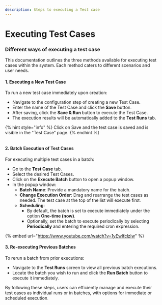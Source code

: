 ```yaml
---
description: Steps to executing a Test case
---
```


# Executing Test Cases

### Different ways of executing a test case

This documentation outlines the three methods available for executing test cases within the system. Each method caters to different scenarios and user needs.

#### 1. Executing a New Test Case

To run a new test case immediately upon creation:

* Navigate to the configuration step of creating a new Test Case.
* Enter the name of the Test Case and click the **Save** button.
* After saving, click the **Save & Run** button to execute the Test Case.
* The execution results will be automatically added to the **Test Runs** tab.

{% hint style="info" %}
Click on Save and the test case is saved and is visible in the "Test Case" page.
{% endhint %}

<figure><img src="../../.gitbook/assets/Screenshot 2024-05-10 at 9.29.23 AM.png" alt=""><figcaption></figcaption></figure>

#### 2. Batch Execution of Test Cases

For executing multiple test cases in a batch:

* Go to the **Test Case** tab.
* Select the desired Test Cases.
* Click on the **Execute Batch** button to open a popup window.
* In the popup window:
  * **Batch Name**: Provide a mandatory name for the batch.
  * **Change Execution Order**: Drag and rearrange the test cases as needed. The test case at the top of the list will execute first.
  * **Scheduling**:
    * By default, the batch is set to execute immediately under the option **One-time (now)**.
    * Optionally, set the batch to execute periodically by selecting **Periodically** and entering the required cron expression.



{% embed url="https://www.youtube.com/watch?v=1yEwIfclzIw" %}

#### 3. Re-executing Previous Batches

To rerun a batch from prior executions:

* Navigate to the **Test Runs** screen to view all previous batch executions.
* Locate the batch you wish to run and click the **Run Batch** button to execute it immediately.

By following these steps, users can efficiently manage and execute their test cases as individual runs or in batches, with options for immediate or scheduled execution.



<figure><img src="../../.gitbook/assets/Screenshot 2024-05-10 at 9.32.18 AM.png" alt=""><figcaption></figcaption></figure>
